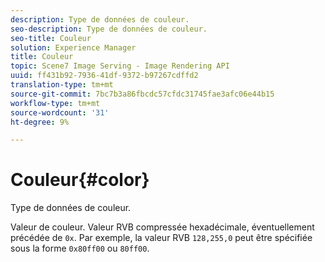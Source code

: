 ```yaml
---
description: Type de données de couleur.
seo-description: Type de données de couleur.
seo-title: Couleur
solution: Experience Manager
title: Couleur
topic: Scene7 Image Serving - Image Rendering API
uuid: ff431b92-7936-41df-9372-b97267cdffd2
translation-type: tm+mt
source-git-commit: 7bc7b3a86fbcdc57cfdc31745fae3afc06e44b15
workflow-type: tm+mt
source-wordcount: '31'
ht-degree: 9%

---
```



# Couleur{#color}

Type de données de couleur.

Valeur de couleur. Valeur RVB compressée hexadécimale, éventuellement précédée de `0x`. Par exemple, la valeur RVB `128,255,0` peut être spécifiée sous la forme `0x80ff00` ou `80ff00`.

